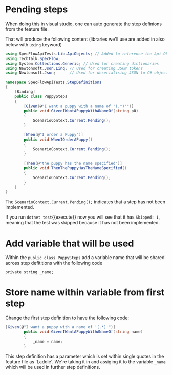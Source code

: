 
# Pending steps

When doing this in visual studio, one can auto generate the step definions from the feature file.

That will produce the following content (libraries we'll use are added in also below with `using` keyword)

```csharp
using SpecFlowApiTests.Lib.ApiObjects; // Added to reference the Api Object we defined previously
using TechTalk.SpecFlow;
using System.Collections.Generic; // Used for creating dictionaries
using Newtonsoft.Json.Linq; // Used for creating JSON tokens
using Newtonsoft.Json;      // Used for deserialising JSON to C# objects

namespace SpecFlowApiTests.StepDefinitions
{
    [Binding]
    public class PuppySteps
    {
        [Given(@"I want a puppy with a name of '(.*)'")]
        public void GivenIWantAPuppyWithANameOf(string p0)
        {
            ScenarioContext.Current.Pending();
        }
        
        [When(@"I order a Puppy")]
        public void WhenIOrderAPuppy()
        {
            ScenarioContext.Current.Pending();
        }
        
        [Then(@"the puppy has the name specified")]
        public void ThenThePuppyHasTheNameSpecified()
        {
            ScenarioContext.Current.Pending();
        }            
    }
}
```

The `ScenarioContext.Current.Pending();` indicates that a step has not been implemented. 

If you run `dotnet test`{{execute}} now you will see that it has `Skipped: 1`, meaning that the test was skipped because it has not been implemented.

# Add variable that will be used

Within the `public class PuppySteps` add a variable name that will be shared across step defititions with the following code

`private string _name;`

# Store name within variable from first step

Change the first step definition to have the following code:

```csharp
[Given(@"I want a puppy with a name of '(.*)'")]
        public void GivenIWantAPuppyWithANameOf(string name)
        {
            _name = name;
        }
```

This step definition has a parameter which is set within single quotes in the feature file as 'Laddie'. We're taking it in and assiging it to the variable `_name` which
will be used in further step definitions. 


